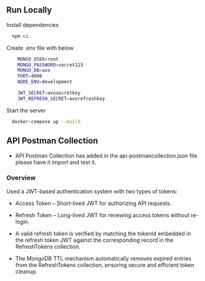 ## Run Locally

Install dependencies

```bash
  npm ci
```

Create .env file with below

```bash
    MONGO_USER=root
    MONGO_PASSWORD=secret123
    MONGO_DB=avo
    PORT=4000
    NODE_ENV=development

    JWT_SECRET=avosecretkey
    JWT_REFRESH_SECRET=avorefreshkey
```

Start the server

```bash
  docker-compose up --build
```

## API Postman Collection
* API Postman Collection has added in the api-postmancollection.json file. please have it import and test it. 


### Overview

Used a JWT-based authentication system with two types of tokens:
* Access Token – Short-lived JWT for authorizing API requests.
* Refresh Token – Long-lived JWT for renewing access tokens without re-login.

* A valid refresh token is verified by matching the tokenId embedded in the refresh token JWT against the corresponding record in the RefreshTokens collection.

* The MongoDB TTL mechanism automatically removes expired entries from the RefreshTokens collection, ensuring secure and efficient token cleanup.